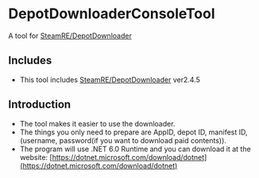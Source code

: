 # DepotDownloaderConsoleTool

A tool for [SteamRE/DepotDownloader](https://github.com/SteamRE/DepotDownloader)

## Includes
- This tool includes [SteamRE/DepotDownloader](https://github.com/SteamRE/DepotDownloader) ver2.4.5
## Introduction
- The tool makes it easier to use the downloader.
- The things you only need to prepare are AppID, depot ID, manifest ID,(username, password(if you want to download paid contents)).
- The program will use .NET 6.0 Runtime and you can download it at the website: [https://dotnet.microsoft.com/download/dotnet](https://dotnet.microsoft.com/download/dotnet)
